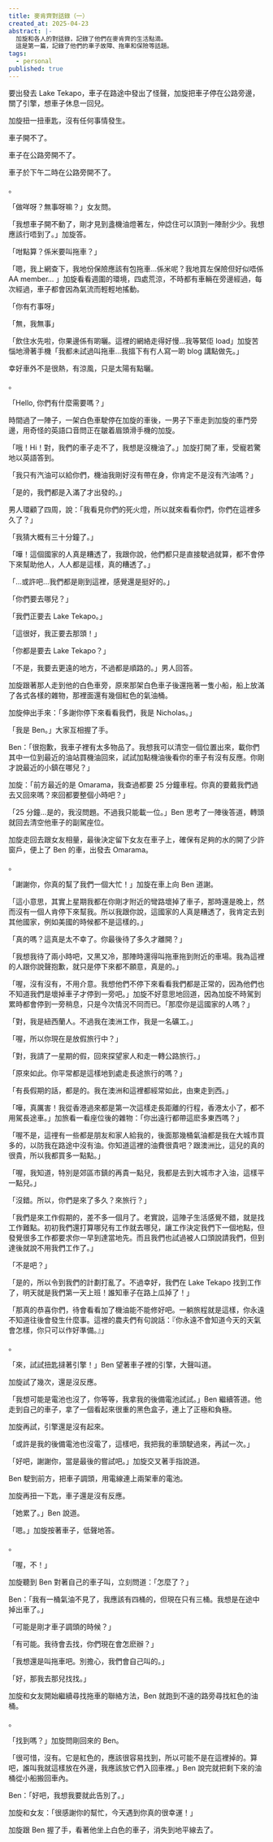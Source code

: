 ```yaml
---
title: 麥肯齊對話錄（一）
created_at: 2025-04-23
abstract: |-
  加旋和各人的對話錄，記錄了他們在麥肯齊的生活點滴。
  這是第一篇，記錄了他們的車子故障、拖車和保險等話題。
tags:
  - personal
published: true
---
```


要出發去 Lake Tekapo，車子在路途中發出了怪聲，加旋把車子停在公路旁邊，關了引擎，想車子休息一回兒。

加旋扭一扭車匙，沒有任何事情發生。

車子開不了。

車子在公路旁開不了。

車子於下午二時在公路旁開不了。

。

「做咩呀？無事呀嘛？」女友問。

「我想車子開不動了，剛才見到盞機油燈著左，仲諗住可以頂到一陣耐少少。我想應該行唔到了。」加旋答。

「咁點算？係米要叫拖車？」

「嗯，我上網查下，我地份保險應該有包拖車...係米呢？我地買左保險但好似唔係 AA member... 」加旋看看週圍的環境，四處荒涼，不時都有車輛在旁邊經過，每次經過，車子都會因為氣流而輕輕地搖動。

「你有冇事呀」

「無，我無事」

「飲住水先啦，你果邊係有啲曬。這裡的網絡走得好慢...我等緊佢 load」加旋苦惱地滑著手機「我都未試過叫拖車...我搵下有冇人寫一啲 blog 講點做先。」

幸好車外不是很熱，有涼風，只是太陽有點曬。

。

「Hello, 你們有什麼需要嗎？」

時間過了一陣子，一架白色車駛停在加旋的車後，一男子下車走到加旋的車門旁邊，用奇怪的英語口音問正在皺着眉頭滑手機的加旋。

「哦！Hi！對，我們的車子走不了，我想是沒機油了。」加旋打開了車，受寵若驚地以英語答到。

「我只有汽油可以給你們，機油我剛好沒有帶在身，你肯定不是沒有汽油嗎？」

「是的，我們都是入滿了才出發的。」

男人環顧了四周，說：「我看見你們的死火燈，所以就來看看你們，你們在這裡多久了？」

「我猜大概有三十分鐘了。」

「嘩！這個國家的人真是糟透了，我跟你說，他們都只是直接駛過就算，都不會停下來幫助他人，人人都是這樣，真的糟透了。」

「...或許吧...我們都是剛到這裡，感覺還是挺好的。」

「你們要去哪兒？」

「我們正要去 Lake Tekapo。」

「這很好，我正要去那頭！」

「你都是要去 Lake Tekapo？」

「不是，我要去更遠的地方，不過都是順路的。」男人回答。

加旋跟著那人走到他的白色車旁，原來那架白色車子後還拖著一隻小船，船上放滿了各式各樣的雜物，那裡面還有幾個紅色的氣油桶。

加旋伸出手來：「多謝你停下來看看我們，我是 Nicholas。」

「我是 Ben。」大家互相握了手。

Ben：「很抱歉，我車子裡有太多物品了。我想我可以清空一個位置出來，載你們其中一位到最近的油站買機油回來，試試加點機油後看你的車子有沒有反應。你剛才說最近的小鎮在哪兒？」

加旋：「前方最近的是 Omarama，我查過都要 25 分鐘車程。你真的要戴我們過去又回來嗎？來回都要整個小時吧？」

「25 分鐘...是的，我沒問題。不過我只能載一位。」Ben 思考了一陣後答道，轉頭就回去清空他車子的副駕座位。

加旋走回去跟女友相量，最後決定留下女友在車子上，確保有足夠的水的開了少許窗戶，便上了 Ben 的車，出發去 Omarama。

。

「謝謝你，你真的幫了我們一個大忙！」加旋在車上向 Ben 道謝。

「這小意思，其實上星期我都在你剛才附近的彎路壞掉了車子，那時還是晚上，然而沒有一個人肯停下來幫我。所以我跟你說，這國家的人真是糟透了，我肯定去到其他國家，例如美國的時候都不是這樣的。」

「真的嗎？這真是太不幸了。你最後待了多久才離開？」

「我想我待了兩小時吧，又黑又冷，那陣時還得叫拖車拖到附近的車場。我為這裡的人跟你說聲抱歉，就只是停下來都不願意，真是的。」

「喔，沒有沒有，不用介意。我想他們不停下來看看我們都是正常的，因為他們也不知道我們是壞掉車子才停到一旁吧。」加旋不好意思地回道，因為加旋不時駕到累時都會停到一旁稍息，只是今次情況不同而已。「那麼你是這國家的人嗎？」

「對，我是紐西蘭人。不過我在澳洲工作，我是一名礦工。」

「喔，所以你現在是放假旅行中？」

「對，我請了一星期的假，回來探望家人和走一轉公路旅行。」

「原來如此。你平常都是這樣地到處走長途旅行的嗎？」

「有長假期的話，都是的。我在澳洲和這裡都經常如此，由東走到西。」

「嘩，真厲害！我從香港過來都是第一次這樣走長距離的行程，香港太小了，都不用駕長途車。」加旅看一看座位後的雜物：「你出遠行都帶這麽多東西嗎？」

「喔不是，這𥚃有一些都是朋友和家人給我的，後面那幾桶氣油都是我在大城市買多的，以防我在路途中沒有油。你知道這裡的油費很貴吧？跟澳洲比，這兒的真的很貴，所以我都買多一點點。」

「喔，我知道，特別是郊區市鎮的再貴一點兒，我都是去到大城市才入油，這樣平一點兒。」

「沒錯。所以，你們是來了多久？來旅行？」

「我們是來工作假期的，差不多一個月了。老實說，這陣子生活感覺不錯，就是找工作難點。初初我們還打算哪兒有工作就去哪兒，讓工作決定我們下一個地點，但發覺很多工作都要求你一早到達當地先。而且我們也試過被人口頭說請我們，但到達後就說不用我們工作了。」

「不是吧？」

「是的，所以令到我們的計劃打亂了。不過幸好，我們在 Lake Tekapo 找到工作了，明天就是我們第一天上班！誰知車子在路上瓜掉了！」

「那真的恭喜你們，待會看看加了機油能不能修好吧。一躺旅程就是這樣，你永遠不知道往後會發生什麼事。這裡的農夫們有句說話：『你永遠不會知道今天的天氣會怎樣，你只可以作好準備。』」

。

「來，試試扭匙撻著引擎！」Ben 望著車子裡的引擎，大聲叫道。

加旋試了幾次，還是沒反應。

「我想可能是電池也沒了，你等等，我拿我的後備電池試試。」Ben 繼續答道。他走到自己的車子，拿了一個看起來很重的黑色盒子，連上了正極和負極。

加旋再試，引擎還是沒有起來。

「或許是我的後備電池也沒電了，這樣吧，我把我的車頭駛過來，再試一次。」

「好吧，謝謝你，當是最後的嘗試吧。」加旋交叉著手指說道。

Ben 駛到前方，把車子調頭，用電線連上兩架車的電池。

加旋再扭一下匙，車子還是沒有反應。

「她累了。」Ben 說道。

「嗯。」加旋按著車子，低聲地答。

。

「喔，不！」

加旋聽到 Ben 對著自己的車子叫，立刻問道：「怎麼了？」

Ben：「我有一桶氣油不見了，我應該有四桶的，但現在只有三桶。我想是在途中掉出車了。」

「可能是剛才車子調頭的時候？」

「有可能。我待會去找，你們現在會怎麽辦？」

「我想還是叫拖車吧。別擔心，我們會自己叫的。」

「好，那我去那兒找找。」

加旋和女友開始繼續尋找拖車的聯絡方法，Ben 就跑到不遠的路旁尋找紅色的油桶。

。

「找到嗎？」加旋問剛回來的 Ben。

「很可惜，沒有。它是紅色的，應該很容易找到，所以可能不是在這裡掉的。算吧，誰叫我就這樣放在外邊，我應該放它們入回車裡。」Ben 說完就把剩下來的油桶從小船搬回車內。

Ben：「好吧，我想我要就此告別了。」

加旋和女友：「很感謝你的幫忙，今天遇到你真的很幸運！」

加旋跟 Ben 握了手，看著他坐上白色的車子，消失到地平線去了。
